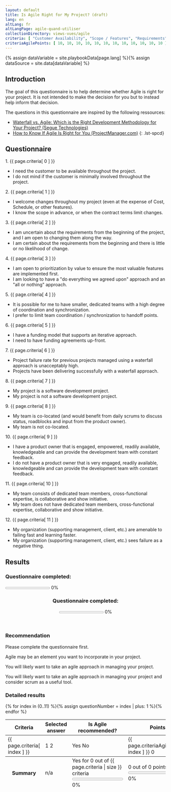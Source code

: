 ```yaml
---
layout: default
title: Is Agile Right for My Project? (draft)
lang: en
altLang: fr
altLangPage: agile-quand-utiliser
collectionDirectory: views-vues/agile
criteria: [ "Customer Availability", "Scope / Features", "Requirements", "Feature Prioritization", "Team", "Funding", "Track Record of Success", "Software Development Project", "Co-location", "Proactive Product Owners", "Teamwork and Collaboration", "Willingness to Fail and Learn" ]
criteriaAgilePoints: [ 10, 10, 10, 10, 10, 10, 10, 10, 10, 10, 10, 10 ]
---
```

{% assign dataVariable = site.playbookData[page.lang] %}{%
assign dataSource = site.data[dataVariable] %}
<section>

<div class="wb-inview" data-inview="progress-overlay">

## Introduction

</div>

The goal of this questionnaire is to help determine whether Agile is right for your project. It is not intended to make the decision for you but to instead help inform that decision.

The questions in this questionnaire are inspired by the following ressources:

<!-- markdownlint-disable MD032 -->
- [Waterfall vs. Agile: Which is the Right Development Methodology for Your Project? (Segue Technologies)](https://www.seguetech.com/waterfall-vs-agile-methodology/)
- [How to Know If Agile Is Right for You (ProjectManager.com)](https://www.projectmanager.com/blog/know-agile-right)
{: .lst-spcd}
<!-- markdownlint-enable MD032 -->
 
</section>

<section>

## Questionnaire

<div id="agile-use-when-questionnaire" class="wb-frmvld">
<form action="#" method="post">

<!-- Question 1 -->
<div id="question-1" class="wb-fieldflow" data-wb-fieldflow='{ "renderas": "radio", "noForm": true, "base": { "live": true } }'>
<p>1. {{ page.criteria[ 0 ] }}</p>
<ul>
<li data-wb-fieldflow='[{ "action": "removeClass", "source": ".question-1-agile", "class": "hidden" }, { "action": "addClass", "source": ".question-1-non-agile", "class": "hidden" }]'>I need the customer to be available throughout the project.</li>
<li data-wb-fieldflow='[{ "action": "removeClass", "source": ".question-1-non-agile", "class": "hidden" }, { "action": "addClass", "source": ".question-1-agile", "class": "hidden" }]'>I do not mind if the customer is minimally involved throughout the project.</li>
</ul>
</div>

<!-- Question 2 -->
<div id="question-2" class="wb-fieldflow" data-wb-fieldflow='{ "renderas": "radio", "noForm": true, "base": { "live": true } }'>
<p>2. {{ page.criteria[ 1 ] }}</p>
<ul>
<li data-wb-fieldflow='[{ "action": "removeClass", "source": ".question-2-agile", "class": "hidden" }, { "action": "addClass", "source": ".question-2-non-agile", "class": "hidden" }]'>I welcome changes throughout my project (even at the expense of Cost, Schedule, or other features).</li>
<li data-wb-fieldflow='[{ "action": "removeClass", "source": ".question-2-non-agile", "class": "hidden" }, { "action": "addClass", "source": ".question-2-agile", "class": "hidden" }]'>I know the scope in advance, or when the contract terms limit changes.</li>
</ul>
</div>

<!-- Question 3 -->
<div id="question-3" class="wb-fieldflow" data-wb-fieldflow='{ "renderas": "radio", "noForm": true, "base": { "live": true } }'>
<p>3. {{ page.criteria[ 2 ] }}</p>
<ul>
<li data-wb-fieldflow='[{ "action": "removeClass", "source": ".question-3-agile", "class": "hidden" }, { "action": "addClass", "source": ".question-3-non-agile", "class": "hidden" }]'>I am uncertain about the requirements from the beginning of the project, and I am open to changing them along the way.</li>
<li data-wb-fieldflow='[{ "action": "removeClass", "source": ".question-3-non-agile", "class": "hidden" }, { "action": "addClass", "source": ".question-3-agile", "class": "hidden" }]'>I am certain about the requirements from the beginning and there is little or no likelihood of change.</li>
</ul>
</div>

<!-- Question 4 -->
<div id="question-4" class="wb-fieldflow" data-wb-fieldflow='{ "renderas": "radio", "noForm": true, "base": { "live": true } }'>
<p>4. {{ page.criteria[ 3 ] }}</p>
<ul>
<li data-wb-fieldflow='[{ "action": "removeClass", "source": ".question-4-agile", "class": "hidden" }, { "action": "addClass", "source": ".question-4-non-agile", "class": "hidden" }]'>I am open to prioritization by value to ensure the most valuable features are implemented first.</li>
<li data-wb-fieldflow='[{ "action": "removeClass", "source": ".question-4-non-agile", "class": "hidden" }, { "action": "addClass", "source": ".question-4-agile", "class": "hidden" }]'>I am looking to have a "do everything we agreed upon" approach and an "all or nothing" approach.</li>
</ul>
</div>

<!-- Question 5 -->
<div id="question-5" class="wb-fieldflow" data-wb-fieldflow='{ "renderas": "radio", "noForm": true, "base": { "live": true } }'>
<p>5. {{ page.criteria[ 4 ] }}</p>
<ul>
<li data-wb-fieldflow='[{ "action": "removeClass", "source": ".question-5-agile", "class": "hidden" }, { "action": "addClass", "source": ".question-5-non-agile", "class": "hidden" }]'>It is possible for me to have smaller, dedicated teams with a high degree of coordination and synchronization.</li>
<li data-wb-fieldflow='[{ "action": "removeClass", "source": ".question-5-non-agile", "class": "hidden" }, { "action": "addClass", "source": ".question-5-agile", "class": "hidden" }]'>I prefer to limit team coordination / synchronization to handoff points.</li>
</ul>
</div>

<!-- Question 6 -->
<div id="question-6" class="wb-fieldflow" data-wb-fieldflow='{ "renderas": "radio", "noForm": true, "base": { "live": true } }'>
<p>6. {{ page.criteria[ 5 ] }}</p>
<ul>
<li data-wb-fieldflow='[{ "action": "removeClass", "source": ".question-6-agile", "class": "hidden" }, { "action": "addClass", "source": ".question-6-non-agile", "class": "hidden" }]'>I have a funding model that supports an iterative approach.</li>
<li data-wb-fieldflow='[{ "action": "removeClass", "source": ".question-6-non-agile", "class": "hidden" }, { "action": "addClass", "source": ".question-6-agile", "class": "hidden" }]'>I need to have funding agreements up-front.</li>
</ul>
</div>

<!-- Question 7 -->
<div id="question-7" class="wb-fieldflow" data-wb-fieldflow='{ "renderas": "radio", "noForm": true, "base": { "live": true } }'>
<p>7. {{ page.criteria[ 6 ] }}</p>
<ul>
<li data-wb-fieldflow='[{ "action": "removeClass", "source": ".question-7-agile", "class": "hidden" }, { "action": "addClass", "source": ".question-7-non-agile", "class": "hidden" }]'>Project failure rate for previous projects managed using a waterfall approach is unacceptably high.</li>
<li data-wb-fieldflow='[{ "action": "removeClass", "source": ".question-7-non-agile", "class": "hidden" }, { "action": "addClass", "source": ".question-7-agile", "class": "hidden" }]'>Projects have been delivering successfully with a waterfall approach.</li>
</ul>
</div>

<!-- Question 8 -->
<div id="question-8" class="wb-fieldflow" data-wb-fieldflow='{ "renderas": "radio", "noForm": true, "base": { "live": true } }'>
<p>8. {{ page.criteria[ 7 ] }}</p>
<ul>
<li data-wb-fieldflow='[{ "action": "removeClass", "source": ".question-8-agile", "class": "hidden" }, { "action": "addClass", "source": ".question-8-non-agile", "class": "hidden" }]'>My project is a software development project.</li>
<li data-wb-fieldflow='[{ "action": "removeClass", "source": ".question-8-non-agile", "class": "hidden" }, { "action": "addClass", "source": ".question-8-agile", "class": "hidden" }]'>My project is not a software development project.</li>
</ul>
</div>

<!-- Question 9 -->
<div id="question-9" class="wb-fieldflow" data-wb-fieldflow='{ "renderas": "radio", "noForm": true, "base": { "live": true } }'>
<p>9. {{ page.criteria[ 8 ] }}</p>
<ul>
<li data-wb-fieldflow='[{ "action": "removeClass", "source": ".question-9-agile", "class": "hidden" }, { "action": "addClass", "source": ".question-9-non-agile", "class": "hidden" }]'>My team is co-located (and would benefit from daily scrums to discuss status, roadblocks and input from the product owner).</li>
<li data-wb-fieldflow='[{ "action": "removeClass", "source": ".question-9-non-agile", "class": "hidden" }, { "action": "addClass", "source": ".question-9-agile", "class": "hidden" }]'>My team is not co-located.</li>
</ul>
</div>

<!-- Question 10 -->
<div id="question-10" class="wb-fieldflow" data-wb-fieldflow='{ "renderas": "radio", "noForm": true, "base": { "live": true } }'>
<p>10. {{ page.criteria[ 9 ] }}</p>
<ul>
<li data-wb-fieldflow='[{ "action": "removeClass", "source": ".question-10-agile", "class": "hidden" }, { "action": "addClass", "source": ".question-10-non-agile", "class": "hidden" }]'>I have a product owner that is engaged, empowered, readily available, knowledgeable and can provide the development team with constant feedback.</li>
<li data-wb-fieldflow='[{ "action": "removeClass", "source": ".question-10-non-agile", "class": "hidden" }, { "action": "addClass", "source": ".question-10-agile", "class": "hidden" }]'>I do not have a product owner that is very engaged, readily available, knowledgeable and can provide the development team with constant feedback.</li>
</ul>
</div>

<!-- Question 11 -->
<div id="question-11" class="wb-fieldflow" data-wb-fieldflow='{ "renderas": "radio", "noForm": true, "base": { "live": true } }'>
<p>11. {{ page.criteria[ 10 ] }}</p>
<ul>
<li data-wb-fieldflow='[{ "action": "removeClass", "source": ".question-11-agile", "class": "hidden" }, { "action": "addClass", "source": ".question-11-non-agile", "class": "hidden" }]'>My team consists of dedicated team members, cross-functional expertise, is collaborative and show initiative.</li>
<li data-wb-fieldflow='[{ "action": "removeClass", "source": ".question-11-non-agile", "class": "hidden" }, { "action": "addClass", "source": ".question-11-agile", "class": "hidden" }]'>My team does not have dedicated team members, cross-functional expertise, collaborative and show initiative.</li>
</ul>
</div>

<!-- Question 12 -->
<div id="question-12" class="wb-fieldflow" data-wb-fieldflow='{ "renderas": "radio", "noForm": true, "base": { "live": true } }'>
<p>12. {{ page.criteria[ 11 ] }}</p>
<ul>
<li data-wb-fieldflow='[{ "action": "removeClass", "source": ".question-12-agile", "class": "hidden" }, { "action": "addClass", "source": ".question-12-non-agile", "class": "hidden" }]'>My organization (supporting management, client, etc.) are amenable to failing fast and learning faster.</li>
<li data-wb-fieldflow='[{ "action": "removeClass", "source": ".question-12-non-agile", "class": "hidden" }, { "action": "addClass", "source": ".question-12-agile", "class": "hidden" }]'>My organization (supporting management, client, etc.) sees failure as a negative thing.</li>
</ul>
</div>

<section>

## Results

<section>
<h3 class="h5 mrgn-bttm-0 mrgn-tp-0 mrgn-rght-sm pull-left">Questionnaire completed:</h3>

<p><progress id="questionnaire-progress" value="0" max="100" class="wb-calculate" data-wb-calculate='{ "eventTrigger": "addClass.action.wb-fieldflow removeClass.action.wb-fieldflow toggle.action.wb-fieldflow score-updated", "operations": [
  { "type": "percent", "decimalPlaces": 0, "outputTarget": "#questionnaire-progress-percent, #questionnaire-progress-overlay-percent", "inputs": [
    { "type": "count", "query": "#agile-use-when-questionnaire fieldset input:checked" },
    { "type": "count", "query": "#agile-use-when-questionnaire fieldset" }
  ] },
  { "type": "number", "outputTarget": "#questionnaire-progress, #questionnaire-progress-overlay", "outputAttribute": "value", "query": "#questionnaire-progress-percent" },
  { "type": "conditional",
    "inputs": [
      { "type": ">", "inputs": [ { "type": "number", "query": "#questionnaire-progress-percent" }, 0 ] }
    ],
    "actions": [
      { "type": "event", "outputTarget": "#questionnaire-progress, #questionnaire-progress-overlay", "outputEvent": "wb-update-wb-progress" }
    ]
  }
] }'></progress> <span id="questionnaire-progress-percent">0</span>%</p>
</section>

<section markdown="0" id="progress-overlay" class="wb-overlay modal-content overlay-def wb-bar-t">
<header>
<div class="h6 mrgn-tp-md mrgn-bttm-md">
<h3 class="h6 mrgn-tp-0 mrgn-bttm-0 mrgn-rght-sm pull-left">Questionnaire completed:</h3>
<p><progress id="questionnaire-progress-overlay" value="0" max="100"></progress> <span id="questionnaire-progress-overlay-percent">0</span>%</p>
</div>
</header>
</section>

<section>

### Recommendation

<p id="recommendation-not-complete">Please complete the questionnaire first.</p>
<p class="hidden" id="recommendation-agile-element">Agile may be an element you want to incorporate in your project.</p>
<p class="hidden" id="recommendation-agile-managing-project">You will likely want to take an agile approach in managing your project.</p>
<p class="hidden" id="recommendation-agile-managing-project-and-scrum">You will likely want to take an agile approach in managing your project and consider scrum as a useful tool.</p>

</section>

<section>

### Detailed results

<table class="table table-bordered table-condensed">
<thead>
<tr>
<th>Criteria</th>
<th>Selected answer</th>
<th>Is Agile recommended?</th>
<th>Points</th>
</tr>
</thead>
<tbody>
{% for index in (0..11) %}{%
  assign questionNumber = index | plus: 1 %}<tr>
<td>{{ page.criteria[ index ] }}</td>
<td>
<span class="hidden question-{{ questionNumber }}-agile">1</span>
<span class="hidden question-{{ questionNumber }}-non-agile">2</span>
</td>
<td>
<span class="hidden question-{{ questionNumber }}-agile"><span class="glyphicon glyphicon-ok text-success" aria-hidden="true"></span> Yes</span>
<span class="hidden question-{{ questionNumber }}-non-agile"><span class="glyphicon glyphicon-remove text-danger" aria-hidden="true"></span> No</span>
</td>
<td>
<span class="hidden question-{{ questionNumber }}-agile agile-answer-points">{{ page.criteriaAgilePoints[ index ] }}</span>
<span class="hidden question-{{ questionNumber }}-non-agile non-agile-answer-points">0</span>
</td>
</tr>{%
endfor %}
</tbody>
<tfoot>
<tr class="wb-calculate" data-wb-calculate='{ "eventTrigger": "addClass.action.wb-fieldflow removeClass.action.wb-fieldflow", "operations": [
  { "type": "count", "increment": 1, "query": ".agile-answer-points:not(.hidden)", "outputTarget": "#total-agile-answers" },
  { "type": "percent", "decimalPlaces": 1, "inputs": [ { "type": "number", "query": "#total-agile-answers" }, { "type": "number", "query": "#max-agile-answers" } ], "outputTarget": "#total-agile-answers-percent" },
  { "type": "number", "decimalPlaces": 0, "query": "#total-agile-answers-percent", "outputTarget": "#total-agile-answers-progress", "outputAttribute": "value" },
  { "type": "add", "query": ".agile-answer-points:not(.hidden)", "outputTarget": "#total-agile-points" },
  { "type": "add", "query": ".agile-answer-points", "outputTarget": "#max-agile-points" },
  { "type": "percent", "decimalPlaces": 1, "inputs": [ { "type": "number", "query": "#total-agile-points" }, { "type": "number", "query": "#max-agile-points" } ], "outputTarget": "#total-agile-points-percent" },
  { "type": "number", "decimalPlaces": 0, "query": "#total-agile-points-percent", "outputTarget": "#total-agile-points-progress", "outputAttribute": "value" },
  { "type": "conditional", "inputs": [ { "type": ">", "inputs": [ { "type": "number", "query": "#questionnaire-progress-percent" }, 0 ] } ], "actions": [ { "type": "event", "outputTarget": "#total-agile-answers-progress, #total-agile-points-progress", "outputEvent": "wb-update-wb-progress" } ] },
  { "type": "conditional", "inputs": [
      { "type": ">", "inputs": [ { "type": "number", "query": "#questionnaire-progress-percent" }, 0 ] }
    ],
    "actions": [
      { "type": "event", "outputTarget": "#total-agile-answers-progress, #total-agile-points-progress", "outputEvent": "wb-update-wb-progress" }
    ]
  },
  { "type": "conditional", "inputs": [
      { "type": ">=", "inputs": [ { "type": "number", "query": "#questionnaire-progress-percent" }, 100 ] }
    ],
    "actions": [
      { "type": "operations", "operations": [
        { "type": "conditional", "inputs": [ { "type": "<", "inputs": [ { "type": "number", "query": "#total-agile-points-percent" }, 50 ] } ],
          "actions": [
            { "type": "removeClass", "outputTarget": "#recommendation-agile-element", "class": "hidden" },
            { "type": "addClass", "outputTarget": "#recommendation-not-complete, #recommendation-agile-managing-project, #recommendation-agile-managing-project-and-scrum", "class": "hidden" }
          ]
        },
        { "type": "conditional", "inputs": [
            { "type": ">=", "inputs": [ { "type": "number", "query": "#total-agile-points-percent" }, 50 ] },
            { "type": "<", "inputs": [ { "type": "number", "query": "#total-agile-points-percent" }, 75 ] }
          ],
          "actions": [
            { "type": "removeClass", "outputTarget": "#recommendation-agile-managing-project", "class": "hidden" },
            { "type": "addClass", "outputTarget": "#recommendation-not-complete, #recommendation-agile-element, #recommendation-agile-managing-project-and-scrum", "class": "hidden" }
          ]
        },
        { "type": "conditional", "inputs": [ { "type": ">=", "inputs": [ { "type": "number", "query": "#total-agile-points-percent" }, 75 ] } ],
          "actions": [
            { "type": "removeClass", "outputTarget": "#recommendation-agile-managing-project-and-scrum", "class": "hidden" },
            { "type": "addClass", "outputTarget": "#recommendation-not-complete, #recommendation-agile-element, #recommendation-agile-managing-project", "class": "hidden" }
          ]
        }
      ] }
    ]
  }
] }'>
<th>Summary</th>
<td>n/a</td>
<td><span class="glyphicon glyphicon-ok text-success" aria-hidden="true"></span> Yes for <span id="total-agile-answers">0</span> out of <span id="max-agile-answers">{{ page.criteria | size }}</span> criteria<br />
<progress id="total-agile-answers-progress" value="0" max="100"></progress> <span id="total-agile-answers-percent">0</span>%</td>
<td><span id="total-agile-points">0</span> out of <span id="max-agile-points">0</span> points<br />
<progress id="total-agile-points-progress" value="0" max="100"></progress> <span id="total-agile-points-percent">0</span>%</td>
</tr>
</tfoot>
</table>

</section>

</section>
